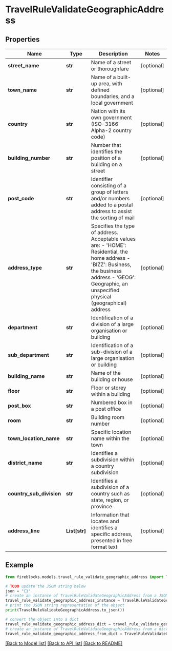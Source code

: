 # TravelRuleValidateGeographicAddress


## Properties

Name | Type | Description | Notes
------------ | ------------- | ------------- | -------------
**street_name** | **str** | Name of a street or thoroughfare | [optional] 
**town_name** | **str** | Name of a built-up area, with defined boundaries, and a local government | [optional] 
**country** | **str** | Nation with its own government (ISO-3166 Alpha-2 country code) | [optional] 
**building_number** | **str** | Number that identifies the position of a building on a street | [optional] 
**post_code** | **str** | Identifier consisting of a group of letters and/or numbers added to a postal address to assist the sorting of mail | [optional] 
**address_type** | **str** | Specifies the type of address. Acceptable values are: - &#39;HOME&#39;: Residential, the home address - &#39;BIZZ&#39;: Business, the business address - &#39;GEOG&#39;: Geographic, an unspecified physical (geographical) address | [optional] 
**department** | **str** | Identification of a division of a large organisation or building | [optional] 
**sub_department** | **str** | Identification of a sub-division of a large organisation or building | [optional] 
**building_name** | **str** | Name of the building or house | [optional] 
**floor** | **str** | Floor or storey within a building | [optional] 
**post_box** | **str** | Numbered box in a post office | [optional] 
**room** | **str** | Building room number | [optional] 
**town_location_name** | **str** | Specific location name within the town | [optional] 
**district_name** | **str** | Identifies a subdivision within a country subdivision | [optional] 
**country_sub_division** | **str** | Identifies a subdivision of a country such as state, region, or province | [optional] 
**address_line** | **List[str]** | Information that locates and identifies a specific address, presented in free format text | [optional] 

## Example

```python
from fireblocks.models.travel_rule_validate_geographic_address import TravelRuleValidateGeographicAddress

# TODO update the JSON string below
json = "{}"
# create an instance of TravelRuleValidateGeographicAddress from a JSON string
travel_rule_validate_geographic_address_instance = TravelRuleValidateGeographicAddress.from_json(json)
# print the JSON string representation of the object
print(TravelRuleValidateGeographicAddress.to_json())

# convert the object into a dict
travel_rule_validate_geographic_address_dict = travel_rule_validate_geographic_address_instance.to_dict()
# create an instance of TravelRuleValidateGeographicAddress from a dict
travel_rule_validate_geographic_address_from_dict = TravelRuleValidateGeographicAddress.from_dict(travel_rule_validate_geographic_address_dict)
```
[[Back to Model list]](../README.md#documentation-for-models) [[Back to API list]](../README.md#documentation-for-api-endpoints) [[Back to README]](../README.md)


